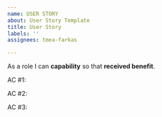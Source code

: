 ```yaml
---
name: USER STORY
about: User Story Template
title: User Story
labels: ''
assignees: tmea-farkas

---
```


As a role I can **capability** so that **received benefit**.

AC #1:

AC #2:

AC #3:
